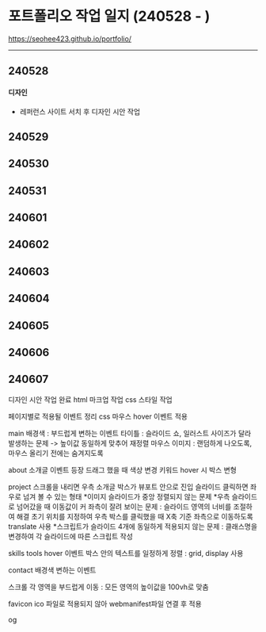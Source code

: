 # 포트폴리오 작업 일지 (240528 - )
https://seohee423.github.io/portfolio/

----

## 240528
#### 디자인
- 레퍼런스 사이트 서치 후 디자인 시안 작업


## 240529 

## 240530

## 240531

## 240601  

## 240602  

## 240603  

## 240604  

## 240605  

## 240606  

## 240607


디자인 시안 작업 완료
html 마크업 작업
css 스타일 작업

페이지별로 적용될 이벤트 정리
css 마우스 hover 이벤트 적용


main
배경색 : 부드럽게 변하는 이벤트
타이틀 : 슬라이드 쇼, 일러스트 사이즈가 달라 발생하는 문제 -> 높이값 동일하게 맞추어 재정렬
마우스 이미지 : 랜덤하게 나오도록, 마우스 올리기 전에는 숨겨지도록

about
소개글 이벤트 등장
드래그 했을 때 색상 변경
키워드 hover 시 박스 변형

project
스크롤을 내리면 우측 소개글 박스가 뷰포트 안으로 진입
슬라이드 클릭하면 좌우로 넘겨 볼 수 있는 형태
*이미지 슬라이드가 중앙 정렬되지 않는 문제
*우측 슬라이드로 넘어갔을 때 이동값이 커 좌측이 잘려 보이는 문제 : 슬라이드 영역의 너비를 조절하여 해결
초기 위치를 지정하여 우측 박스를 클릭했을 때 X축 기준 좌측으로 이동하도록 translate 사용
*스크립트가 슬라이드 4개에 동일하게 적용되지 않는 문제 : 클래스명을 변경하여 각 슬라이드에 따른 스크립트 작성

skills tools
hover 이벤트
박스 안의 텍스트를 일정하게 정렬 : grid, display 사용

contact
배경색 변하는 이벤트

스크롤
각 영역을 부드럽게 이동 : 모든 영역의 높이값을 100vh로 맞춤

favicon
ico 파일로 적용되지 않아 webmanifest파일 연결 후 적용

og

